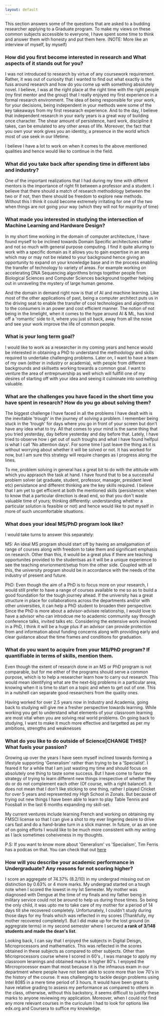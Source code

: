 ```yaml
---
layout: default 
---
```


This section answers some of the questions that are asked to a budding researcher applying to a Graduate program. To make my views on these common subjects accessible to everyone, I have spent some time to think and answer them with honesty and put them here. (NOTE: More like an interview of myself, by myself)

### <a name="q1"></a>How did you first become interested in research and What aspects of it stands out for you?

I was not introduced to research by virtue of any coursework requirement. Rather, it was out of curiosity that I wanted to find out what exactly is the fuss around research and how do you come up with something absolutely novel. I believe, I was at the right place at the right time with the right people (my first mentor and the group) that I really enjoyed my first experience in a formal research environment. The idea of being responsible for your work, for your decisions, being independent in your methods were some of the key takeaways from my first researach experience. And to the day, I believe that independent research in your early years is a great way of building once character. The shear amount of persistence, hard work, discipline it takes, can be emulated to any other areas of life. Moreover, the fact that you own your work gives you an identity, a presence in the world which most of use seek in our lifetime. 

I believe I have a lot to work on when it comes to the above mentioned qualities and hence would like to continue in the field.
### <a name="q2"></a>What did you take back after spending time in different labs and industry?

One of the important realizations that I had during my time with differnt mentors is the importance of right fit between a professor and a student. I believe that there should a match of research methodology between the two or if not, then there should be freedom to explore new methods. Without this I think it could become extremely irritating for one of the two when things are not going your way (which they will not for majority of time)

### <a name="q3"></a>What made you interested in studying the intersection of Machine Learning and Hardware Design?

In my short time working in the domain of computer architecture, I have found myself to be inclined towards Domain Specific architectures rather and not so much with general purpose computing. I find it quite alluring to work with a specific domain as it allows you to gain expertise in an area which may or may not be related to your background hence giving an opportunity to expand on your knowledge base and in the process enabling the transfer of technology to variety of areas. For example working on accelerating DNA Sequencing algorithms brings together people from Biological Sciences and Computer Sciences background together helping out in unraveling the mystery of large human genome.

And the domain in demand right now is that of AI and machine learning. Like most of the other applications of past, being a computer architect puts us in the driving seat to enable the transfer of cool technologies and algorithms to the consumers in an power and cost efficient manner. The notion of not being in the limelight, when it comes to the hype around AI & ML, has kind off a 'romantic' side to it, where you just sit back, away from all the noise and see your work improve the life of common people. 

[//]: # (There are numerous research directions like security, automation etc. which is being explored by researchers across the globe. These applications are going to play a key and even larger roles in our lives in the coming years and hence I find them really interesting to explore and be a part of this golden era of computer architects.)

### <a name="q4"></a>What is your long term goal?

I would like to work as a researcher in my coming years and hence would be interested in obtaining a PhD to understand the methodology and skills required to undertake challenging problems. Later on, I want to have a team of my own (either in industry or academia), with people from different backgrounds and skillsetts working towards a common goal. I want to venture the area of entrepnuership as well which will fullfill one of my desires of starting off with your idea and seeing it culminate into something valuable.

### <a name="q5"></a>What are the challenges you have faced in the short time you have spent in research? How do you go about solving them?

The biggest challenge I have faced in all the problems I have dealt with is the inevitable 'trough' in the journey of solving a problem. I remember being stuck in the 'trough' for days where you go in front of your screen but don't have any idea what to try. All that comes to your mind is the same thing that you tried yesterday, day before yesterday and day before that. Lately, I have tried to observe how i get out of such troughs and what I have found helfpul is what I call 'No attention days'. For some time I just leave the thing as it is without worrying about whether it will be solved or not. It has worked for now, but I am sure this strategy will require changes as I progress along the lines.

To me, problem solving in general has a great bit to do with the attitude with which you appraoch the task at hand. I have found that to be a successful problem solver (at graduate, student, professor, manager, president level etc) persistance and different thinking are the key skills required. I believe that I am yet to get efficient at both the mentioned skills  (persistence: when to know that a particular direction is dead end, so that you don't waste valuable time of yours; thinking differently: understanding whether a particular solution is feasible or not) and hence would like to put myself in more of such uncomfortable situations.

### <a name="q6"></a>What does your ideal MS/PhD program look like? 

I would take turns to answer this separately:

MS: An ideal MS program should start off by having an amalgamation of range of courses along with freedom to take them and significant emphasis on research. Other than this, it would be a great plus if there are teaching opportunites provided to the studentsas as it will be a unique experience to see the teaching envrionment/setup from the other side. Coupled with all this, the university program should be in accordance with the needs of the industry of present and future. 

PhD: Even though the aim of a PhD is to focus more on your research, I would still prefer to have a range of courses available to me so as to build a good foundation for the tough journey ahead. If the university has a great structure in place for collaborations across the departments and/or with other universities, it can help a PhD student to broaden their perspective. Since the PhD is more about a advisor-advisee relationship, I would love to have a advisor who can introdcue me to academic community say through conference talks, invited talks etc. Considering the extensive work involved in a PhD, I think it will be a huge plus if an advisor can provide protection from and information about funding concerns along with providing early and clear guidance about the time frames and conditions for graduation.

### <a name="q7"></a>What do you want to acquire from your MS/PhD program? If quantifiable in terms of skills, mention them.

Even though the extent of research done in an MS or PhD program is not comparable, but for me either of the programs should serve a common purpose, which is to help a researcher learn how to carry out research. This would mean identifying what are the next-big problems in a particular area, knowing when it is time to start on a topic and when to get out of one. This in a nutshell can separate good researchers from the quality ones.

Having worked for over 2.5 years now in Industry and Academia, going back to studying will give me a fresher perspective towards learning. While working you get to understand what elements of your classroom learning are most vital when you are solving real world problems. On going back to studying, I want to make it much more effective and targetted as per my ambitions, strengths and weaknesses

### <a name="q8"></a>What do you like to do outside of Science[CHANGE THIS]? What fuels your passion?

Growing up over the years I have seen myself inclined towards forming a lifestyle supporting 'Generalism' rather than trying to be a 'Specialist'. I feared it for a while that I am just wasting my time and should focus on absolutely one thing to taste some success. But I have come to favor the strategy of trying to learn different new things irrespective of whether they do or do not complement each other (Of course, with a right balance!). It does not mean that I don't like sticking to one thing, rather I played Cricket for over 5 years and represented my High School in Zonals. But because of trying out new things I have been able to learn to play Table Tennis and Foosball in the last 6 months expanding my skill-set.

My current ventures include learning French and working on obtaining my FMSCI license so that I can give a shot to my ever lingering desire to drive cars fast and do a hand-brake turn in a slick manner. In future, or as an one of on going efforts I would like to be much more consistent with my writing as I lack sometimes coheiveness in my thoughts.

P.S: If you want to know more about 'Generalism' vs 'Specialism', Tim Ferris has a podcas on that. You can check that out [here](https://podbay.fm/podcast/863897795/e/1405710085)

### <a name="q9"></a>How will you describe your academic performance in Undergraduate? Any reasons for not scoring higher?

I score an aggregate of 74.37% (8.2/10) in my undergrad missing out on distinction by 0.63% or 4 more marks. My undergrad started on a tough note when I scored the lowest in my Ist Semester. My mother was diagnosed with Dengue at the time of my finals and my father being in military service could not be around to help us during those times. So being the only child, it was upto me to take care of my mother for a period of 14 days till she recovered completely. Unfortunately, I couldn't study during those days for my finals which was reflected in my scores (Thankfully, my mother recovered completely!). But I did make up for the lost ground  (in aggregrate terms) in my second semester where I secured __a rank of 3/148 students and made the dean's list__.

Looking back, I can say that I enjoyed the subjects in Digital Deisgn, Microprocessors and mathematics. This was reflected in the scores obtained in these subjects as compared to other subjects. Other than Microprocessors course where I scored in 60's , I was manage to apply my classroom leranings and obtained marks in higher 80's. I enjoyed the Mircroprocessor exam that most because it is the infmaous exam in our department where people have not been able to score more than low 70's in the history of the course. It was challenging to tackle design problems using Intel 8085 in a mere time period of 3 hours. It would have been great to have relative grading to assess my performance as compared to others in the class, otherwise, without this backstory, it seems difficult to justify these marks to anyone reviewing my application. Moreover, when I could not find any more relevant courses in the curiculum I had to look for options like edx.org and Coursera to suffice my knowledge.
